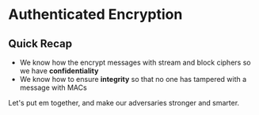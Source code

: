 # Authenticated Encryption

## Quick Recap

* We know how the encrypt messages with stream and block ciphers so we have **confidentiality**
* We know how to ensure **integrity** so that no one has tampered with a message with MACs

Let's put em together, and make our adversaries stronger and smarter.

